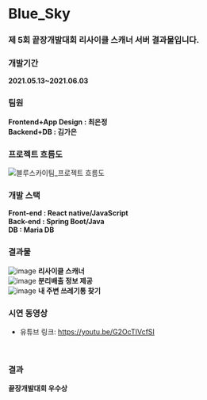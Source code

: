 # Blue_Sky
### 제 5회 끝장개발대회 리사이클 스캐너 서버 결과물입니다.


### 개발기간
<b>2021.05.13~2021.06.03</b>

### 팀원

<b>Frontend+App Design : 최은정</b><br>
<b>Backend+DB : 김가은</b>

### 프로젝트 흐름도
![블루스카이팀_프로젝트 흐름도](https://user-images.githubusercontent.com/31676033/121387432-a28e4c00-c985-11eb-80d0-e147dfd2b985.jpg)

### 개발 스택

<b>Front-end : React native/JavaScript</b><br>
  <b>Back-end : Spring Boot/Java</b> <br>
  <b>DB : Maria DB</b>
<br>
### 결과물
![image](https://user-images.githubusercontent.com/31676033/121386706-298ef480-c985-11eb-895e-7d879342a87f.png)
<b>리사이클 스캐너</b>
<br>
![image](https://user-images.githubusercontent.com/31676033/121387026-4e836780-c985-11eb-86fa-2d439834b9f8.png)
<b>분리배출 정보 제공</b>
<br>
![image](https://user-images.githubusercontent.com/31676033/121387175-71ae1700-c985-11eb-8a93-046df33a1360.png)
<b>내 주변 쓰레기통 찾기</b>
<br>
### 시연 동영상
+ 유튜브 링크: <https://youtu.be/G2OcTIVcfSI>
<br>

### 결과

  <b>끝장개발대회 우수상</b>
